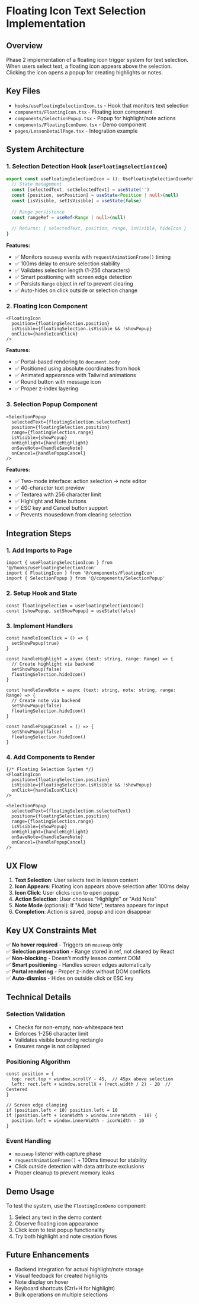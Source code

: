 # Floating Icon Text Selection Implementation

## Overview

Phase 2 implementation of a floating icon trigger system for text selection. When users select text, a floating icon appears above the selection. Clicking the icon opens a popup for creating highlights or notes.

## Key Files

- `hooks/useFloatingSelectionIcon.ts` - Hook that monitors text selection
- `components/FloatingIcon.tsx` - Floating icon component
- `components/SelectionPopup.tsx` - Popup for highlight/note actions  
- `components/FloatingIconDemo.tsx` - Demo component
- `pages/LessonDetailPage.tsx` - Integration example

## System Architecture

### 1. Selection Detection Hook (`useFloatingSelectionIcon`)

```ts
export const useFloatingSelectionIcon = (): UseFloatingSelectionIconReturn => {
  // State management
  const [selectedText, setSelectedText] = useState('')
  const [position, setPosition] = useState<Position | null>(null)
  const [isVisible, setIsVisible] = useState(false)
  
  // Range persistence
  const rangeRef = useRef<Range | null>(null)
  
  // Returns: { selectedText, position, range, isVisible, hideIcon }
}
```

**Features:**
- ✅ Monitors `mouseup` events with `requestAnimationFrame()` timing
- ✅ 100ms delay to ensure selection stability
- ✅ Validates selection length (1-256 characters)
- ✅ Smart positioning with screen edge detection
- ✅ Persists `Range` object in ref to prevent clearing
- ✅ Auto-hides on click outside or selection change

### 2. Floating Icon Component

```tsx
<FloatingIcon
  position={floatingSelection.position}
  isVisible={floatingSelection.isVisible && !showPopup}
  onClick={handleIconClick}
/>
```

**Features:**
- ✅ Portal-based rendering to `document.body`
- ✅ Positioned using absolute coordinates from hook
- ✅ Animated appearance with Tailwind animations
- ✅ Round button with message icon
- ✅ Proper z-index layering

### 3. Selection Popup Component

```tsx
<SelectionPopup
  selectedText={floatingSelection.selectedText}
  position={floatingSelection.position}
  range={floatingSelection.range}
  isVisible={showPopup}
  onHighlight={handleHighlight}
  onSaveNote={handleSaveNote}
  onCancel={handlePopupCancel}
/>
```

**Features:**
- ✅ Two-mode interface: action selection → note editor
- ✅ 40-character text preview
- ✅ Textarea with 256 character limit
- ✅ Highlight and Note buttons
- ✅ ESC key and Cancel button support
- ✅ Prevents mousedown from clearing selection

## Integration Steps

### 1. Add Imports to Page

```tsx
import { useFloatingSelectionIcon } from '@/hooks/useFloatingSelectionIcon'
import { FloatingIcon } from '@/components/FloatingIcon'
import { SelectionPopup } from '@/components/SelectionPopup'
```

### 2. Setup Hook and State

```tsx
const floatingSelection = useFloatingSelectionIcon()
const [showPopup, setShowPopup] = useState(false)
```

### 3. Implement Handlers

```tsx
const handleIconClick = () => {
  setShowPopup(true)
}

const handleHighlight = async (text: string, range: Range) => {
  // Create highlight via backend
  setShowPopup(false)
  floatingSelection.hideIcon()
}

const handleSaveNote = async (text: string, note: string, range: Range) => {
  // Create note via backend
  setShowPopup(false)
  floatingSelection.hideIcon()
}

const handlePopupCancel = () => {
  setShowPopup(false)
  floatingSelection.hideIcon()
}
```

### 4. Add Components to Render

```tsx
{/* Floating Selection System */}
<FloatingIcon
  position={floatingSelection.position}
  isVisible={floatingSelection.isVisible && !showPopup}
  onClick={handleIconClick}
/>

<SelectionPopup
  selectedText={floatingSelection.selectedText}
  position={floatingSelection.position}
  range={floatingSelection.range}
  isVisible={showPopup}
  onHighlight={handleHighlight}
  onSaveNote={handleSaveNote}
  onCancel={handlePopupCancel}
/>
```

## UX Flow

1. **Text Selection**: User selects text in lesson content
2. **Icon Appears**: Floating icon appears above selection after 100ms delay
3. **Icon Click**: User clicks icon to open popup
4. **Action Selection**: User chooses "Highlight" or "Add Note"
5. **Note Mode** (optional): If "Add Note", textarea appears for input
6. **Completion**: Action is saved, popup and icon disappear

## Key UX Constraints Met

✅ **No hover required** - Triggers on `mouseup` only  
✅ **Selection preservation** - Range stored in ref, not cleared by React  
✅ **Non-blocking** - Doesn't modify lesson content DOM  
✅ **Smart positioning** - Handles screen edges automatically  
✅ **Portal rendering** - Proper z-index without DOM conflicts  
✅ **Auto-dismiss** - Hides on outside click or ESC key  

## Technical Details

### Selection Validation
- Checks for non-empty, non-whitespace text
- Enforces 1-256 character limit
- Validates visible bounding rectangle
- Ensures range is not collapsed

### Positioning Algorithm
```tsx
const position = {
  top: rect.top + window.scrollY - 45,  // 45px above selection
  left: rect.left + window.scrollX + (rect.width / 2) - 20  // Centered
}

// Screen edge clamping
if (position.left < 10) position.left = 10
if (position.left + iconWidth > window.innerWidth - 10) {
  position.left = window.innerWidth - iconWidth - 10
}
```

### Event Handling
- `mouseup` listener with capture phase
- `requestAnimationFrame()` + 100ms timeout for stability
- Click outside detection with data attribute exclusions
- Proper cleanup to prevent memory leaks

## Demo Usage

To test the system, use the `FloatingIconDemo` component:

1. Select any text in the demo content
2. Observe floating icon appearance
3. Click icon to test popup functionality
4. Try both highlight and note creation flows

## Future Enhancements

- Backend integration for actual highlight/note storage
- Visual feedback for created highlights
- Note display on hover
- Keyboard shortcuts (Ctrl+H for highlight)
- Bulk operations on multiple selections 